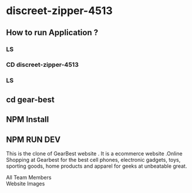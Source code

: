 # discreet-zipper-4513
## How to run Application ?
### LS 
### CD discreet-zipper-4513
### LS 
## cd gear-best
## NPM Install 
## NPM RUN DEV
This is the clone of GearBest website . It is a ecommerce website .Online Shopping at Gearbest for the best cell phones, electronic gadgets, toys, sporting goods, home products and apparel for geeks at unbeatable great.
<div>
All Team Members
    <img src="https://tiny-lily-51ea8e.netlify.app/team1.png" alt=""></div>
    <div>
    Website Images <img src="https://tiny-lily-51ea8e.netlify.app/best.png" alt=""></div>
